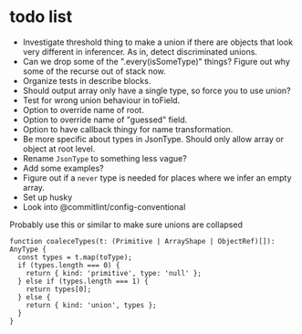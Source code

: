 # todo list

- Investigate threshold thing to make a union if there are objects that look
  very different in inferencer. As in, detect discriminated unions.
- Can we drop some of the ".every(isSomeType)" things? Figure out why some of
  the recurse out of stack now.
- Organize tests in describe blocks.
- Should output array only have a single type, so force you to use union?
- Test for wrong union behaviour in toField.
- Option to override name of root.
- Option to override name of "guessed" field.
- Option to have callback thingy for name transformation.
- Be more specific about types in JsonType. Should only allow array or object at
  root level.
- Rename `JsonType` to something less vague?
- Add some examples?
- Figure out if a `never` type is needed for places where we infer an empty
  array.
- Set up husky
- Look into @commitlint/config-conventional

Probably use this or similar to make sure unions are collapsed

```
function coaleceTypes(t: (Primitive | ArrayShape | ObjectRef)[]): AnyType {
  const types = t.map(toType);
  if (types.length === 0) {
    return { kind: 'primitive', type: 'null' };
  } else if (types.length === 1) {
    return types[0];
  } else {
    return { kind: 'union', types };
  }
}
```
